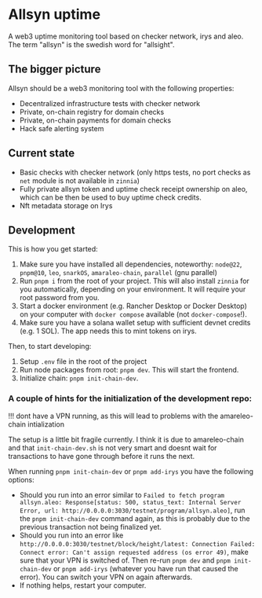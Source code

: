 # Allsyn uptime

A web3 uptime monitoring tool based on checker network, irys and aleo.
The term "allsyn" is the swedish word for "allsight".

## The bigger picture

Allsyn should be a web3 monitoring tool with the following properties:

- Decentralized infrastructure tests with checker network
- Private, on-chain registry for domain checks
- Private, on-chain payments for domain checks
- Hack safe alerting system

## Current state

- Basic checks with checker network (only https tests, no port checks as `net` module is not available in `zinnia`)
- Fully private allsyn token and uptime check receipt ownership on aleo, which can be then be used to buy uptime check credits.
- Nft metadata storage on Irys

## Development

This is how you get started:

1. Make sure you have installed all dependencies, noteworthy: `node@22`, `pnpm@10`, `leo`, `snarkOS`, `amaraleo-chain`, `parallel` (gnu parallel)
2. Run `pnpm i` from the root of your project. This will also install `zinnia` for you automatically, depending on your environment. It will require your root password from you.
3. Start a docker environment (e.g. Rancher Desktop or Docker Desktop) on your computer with `docker compose` available (not `docker-compose`!).
4. Make sure you have a solana wallet setup with sufficient devnet credits (e.g. 1 SOL). The app needs this to mint tokens on irys.

Then, to start developing:

1. Setup `.env` file in the root of the project
2. Run node packages from root: `pnpm dev`. This will start the frontend.
3. Initialize chain: `pnpm init-chain-dev`.

### A couple of hints for the initialization of the development repo:

!!! dont have a VPN running, as this will lead to problems with the amareleo-chain intialization

The setup is a little bit fragile currently. I think it is due to amareleo-chain and that `init-chain-dev.sh` is not very smart and doesnt wait for transactions to have gone through before it runs the next.

When running `pnpm init-chain-dev` or `pnpm add-irys` you have the following options:

- Should you run into an error similar to `Failed to fetch program allsyn.aleo: Response[status: 500, status_text: Internal Server Error, url: http://0.0.0.0:3030/testnet/program/allsyn.aleo]`, run the `pnpm init-chain-dev` command again, as this is probably due to the previous transaction not being finalized yet.
- Should you run into an error like `http://0.0.0.0:3030/testnet/block/height/latest: Connection Failed: Connect error: Can't assign requested address (os error 49)`, make sure that your VPN is switched of. Then re-run `pnpm dev` and `pnpm init-chain-dev` or `pnpm add-irys` (whatever you have run that caused the error). You can switch your VPN on again afterwards.
- If nothing helps, restart your computer.
